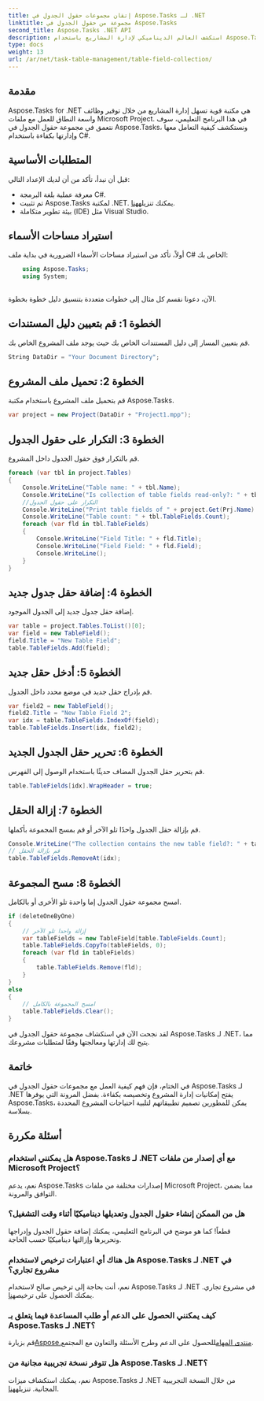 ```yaml
---
title: إتقان مجموعات حقول الجدول في Aspose.Tasks لـ .NET
linktitle: مجموعة من حقول الجدول في Aspose.Tasks
second_title: Aspose.Tasks .NET API
description: استكشف العالم الديناميكي لإدارة المشاريع باستخدام Aspose.Tasks لـ .NET. تعرف على كيفية التعامل مع مجموعات حقول الجدول للحصول على تجربة مشروع مخصصة.
type: docs
weight: 13
url: /ar/net/task-table-management/table-field-collection/
---
```

## مقدمة
Aspose.Tasks for .NET هي مكتبة قوية تسهل إدارة المشاريع من خلال توفير وظائف واسعة النطاق للعمل مع ملفات Microsoft Project. في هذا البرنامج التعليمي، سوف نتعمق في مجموعة حقول الجدول في Aspose.Tasks، ونستكشف كيفية التعامل معها وإدارتها بكفاءة باستخدام C#.
## المتطلبات الأساسية
قبل أن نبدأ، تأكد من أن لديك الإعداد التالي:
- معرفة عملية بلغة البرمجة C#.
-  تم تثبيت Aspose.Tasks لمكتبة .NET. يمكنك تنزيله[هنا](https://releases.aspose.com/tasks/net/).
- بيئة تطوير متكاملة (IDE) مثل Visual Studio.
## استيراد مساحات الأسماء
أولاً، تأكد من استيراد مساحات الأسماء الضرورية في بداية ملف C# الخاص بك:
```csharp
    using Aspose.Tasks;
    using System;
    
```
الآن، دعونا نقسم كل مثال إلى خطوات متعددة بتنسيق دليل خطوة بخطوة.
## الخطوة 1: قم بتعيين دليل المستندات
قم بتعيين المسار إلى دليل المستندات الخاص بك حيث يوجد ملف المشروع الخاص بك.
```csharp
String DataDir = "Your Document Directory";
```
## الخطوة 2: تحميل ملف المشروع
قم بتحميل ملف المشروع باستخدام مكتبة Aspose.Tasks.
```csharp
var project = new Project(DataDir + "Project1.mpp");
```
## الخطوة 3: التكرار على حقول الجدول
قم بالتكرار فوق حقول الجدول داخل المشروع.
```csharp
foreach (var tbl in project.Tables)
{
    Console.WriteLine("Table name: " + tbl.Name);
    Console.WriteLine("Is collection of table fields read-only?: " + tbl.TableFields.IsReadOnly);
    //التكرار على حقول الجدول
    Console.WriteLine("Print table fields of " + project.Get(Prj.Name) + " project.");
    Console.WriteLine("Table count: " + tbl.TableFields.Count);
    foreach (var fld in tbl.TableFields)
    {
        Console.WriteLine("Field Title: " + fld.Title);
        Console.WriteLine("Field Field: " + fld.Field);
        Console.WriteLine();
    }
}
```
## الخطوة 4: إضافة حقل جدول جديد
إضافة حقل جدول جديد إلى الجدول الموجود.
```csharp
var table = project.Tables.ToList()[0];
var field = new TableField();
field.Title = "New Table Field";
table.TableFields.Add(field);
```
## الخطوة 5: أدخل حقل جديد
قم بإدراج حقل جديد في موضع محدد داخل الجدول.
```csharp
var field2 = new TableField();
field2.Title = "New Table Field 2";
var idx = table.TableFields.IndexOf(field);
table.TableFields.Insert(idx, field2);
```
## الخطوة 6: تحرير حقل الجدول الجديد
قم بتحرير حقل الجدول المضاف حديثًا باستخدام الوصول إلى الفهرس.
```csharp
table.TableFields[idx].WrapHeader = true;
```
## الخطوة 7: إزالة الحقل
قم بإزالة حقل الجدول واحدًا تلو الآخر أو قم بمسح المجموعة بأكملها.
```csharp
Console.WriteLine("The collection contains the new table field?: " + table.TableFields.Contains(field));
// قم بإزالة الحقل
table.TableFields.RemoveAt(idx);
```
## الخطوة 8: مسح المجموعة
امسح مجموعة حقول الجدول إما واحدة تلو الأخرى أو بالكامل.
```csharp
if (deleteOneByOne)
{
    // إزالة واحدا تلو الآخر
    var tableFields = new TableField[table.TableFields.Count];
    table.TableFields.CopyTo(tableFields, 0);
    foreach (var fld in tableFields)
    {
        table.TableFields.Remove(fld);
    }
}
else
{
    // امسح المجموعة بالكامل
    table.TableFields.Clear();
}
```
لقد نجحت الآن في استكشاف مجموعة حقول الجدول في Aspose.Tasks لـ .NET، مما يتيح لك إدارتها ومعالجتها وفقًا لمتطلبات مشروعك.
## خاتمة
في الختام، فإن فهم كيفية العمل مع مجموعات حقول الجدول في Aspose.Tasks لـ .NET يفتح إمكانيات إدارة المشروع وتخصيصه بكفاءة. بفضل المرونة التي يوفرها Aspose.Tasks، يمكن للمطورين تصميم تطبيقاتهم لتلبية احتياجات المشروع المحددة بسلاسة.
## أسئلة مكررة
### هل يمكنني استخدام Aspose.Tasks لـ .NET مع أي إصدار من ملفات Microsoft Project؟
نعم، يدعم Aspose.Tasks إصدارات مختلفة من ملفات Microsoft Project، مما يضمن التوافق والمرونة.
### هل من الممكن إنشاء حقول الجدول وتعديلها ديناميكيًا أثناء وقت التشغيل؟
قطعاً! كما هو موضح في البرنامج التعليمي، يمكنك إضافة حقول الجدول وإدراجها وتحريرها وإزالتها ديناميكيًا حسب الحاجة.
### هل هناك أي اعتبارات ترخيص لاستخدام Aspose.Tasks لـ .NET في مشروع تجاري؟
 نعم، أنت بحاجة إلى ترخيص صالح لاستخدام Aspose.Tasks لـ .NET في مشروع تجاري. يمكنك الحصول على ترخيص[هنا](https://purchase.aspose.com/buy).
### كيف يمكنني الحصول على الدعم أو طلب المساعدة فيما يتعلق بـ Aspose.Tasks لـ .NET؟
 قم بزيارة[Aspose.منتدى المهام](https://forum.aspose.com/c/tasks/15)للحصول على الدعم وطرح الأسئلة والتعاون مع المجتمع.
### هل تتوفر نسخة تجريبية مجانية من Aspose.Tasks لـ .NET؟
 نعم، يمكنك استكشاف ميزات Aspose.Tasks لـ .NET من خلال النسخة التجريبية المجانية. تنزيله[هنا](https://releases.aspose.com/).